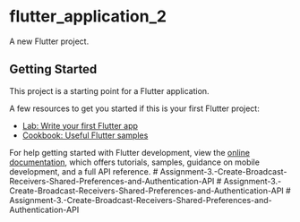 # flutter_application_2

A new Flutter project.

## Getting Started

This project is a starting point for a Flutter application.

A few resources to get you started if this is your first Flutter project:

- [Lab: Write your first Flutter app](https://docs.flutter.dev/get-started/codelab)
- [Cookbook: Useful Flutter samples](https://docs.flutter.dev/cookbook)

For help getting started with Flutter development, view the
[online documentation](https://docs.flutter.dev/), which offers tutorials,
samples, guidance on mobile development, and a full API reference.
#   A s s i g n m e n t - 3 . - C r e a t e - B r o a d c a s t - R e c e i v e r s - S h a r e d - P r e f e r e n c e s - a n d - A u t h e n t i c a t i o n - A P I  
 #   A s s i g n m e n t - 3 . - C r e a t e - B r o a d c a s t - R e c e i v e r s - S h a r e d - P r e f e r e n c e s - a n d - A u t h e n t i c a t i o n - A P I  
 #   A s s i g n m e n t - 3 . - C r e a t e - B r o a d c a s t - R e c e i v e r s - S h a r e d - P r e f e r e n c e s - a n d - A u t h e n t i c a t i o n - A P I  
 